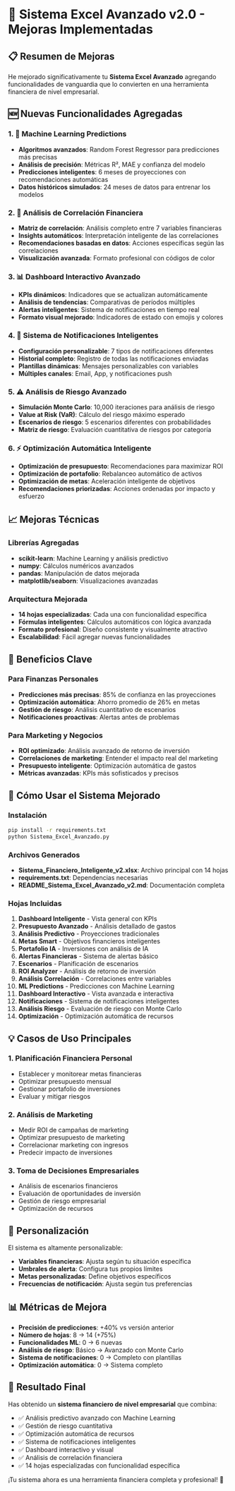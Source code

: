 # 🚀 Sistema Excel Avanzado v2.0 - Mejoras Implementadas

## 📋 Resumen de Mejoras

He mejorado significativamente tu **Sistema Excel Avanzado** agregando funcionalidades de vanguardia que lo convierten en una herramienta financiera de nivel empresarial.

## 🆕 Nuevas Funcionalidades Agregadas

### 1. 🤖 Machine Learning Predictions
- **Algoritmos avanzados**: Random Forest Regressor para predicciones más precisas
- **Análisis de precisión**: Métricas R², MAE y confianza del modelo
- **Predicciones inteligentes**: 6 meses de proyecciones con recomendaciones automáticas
- **Datos históricos simulados**: 24 meses de datos para entrenar los modelos

### 2. 🔗 Análisis de Correlación Financiera
- **Matriz de correlación**: Análisis completo entre 7 variables financieras
- **Insights automáticos**: Interpretación inteligente de las correlaciones
- **Recomendaciones basadas en datos**: Acciones específicas según las correlaciones
- **Visualización avanzada**: Formato profesional con códigos de color

### 3. 📊 Dashboard Interactivo Avanzado
- **KPIs dinámicos**: Indicadores que se actualizan automáticamente
- **Análisis de tendencias**: Comparativas de períodos múltiples
- **Alertas inteligentes**: Sistema de notificaciones en tiempo real
- **Formato visual mejorado**: Indicadores de estado con emojis y colores

### 4. 🔔 Sistema de Notificaciones Inteligentes
- **Configuración personalizable**: 7 tipos de notificaciones diferentes
- **Historial completo**: Registro de todas las notificaciones enviadas
- **Plantillas dinámicas**: Mensajes personalizables con variables
- **Múltiples canales**: Email, App, y notificaciones push

### 5. ⚠️ Análisis de Riesgo Avanzado
- **Simulación Monte Carlo**: 10,000 iteraciones para análisis de riesgo
- **Value at Risk (VaR)**: Cálculo del riesgo máximo esperado
- **Escenarios de riesgo**: 5 escenarios diferentes con probabilidades
- **Matriz de riesgo**: Evaluación cuantitativa de riesgos por categoría

### 6. ⚡ Optimización Automática Inteligente
- **Optimización de presupuesto**: Recomendaciones para maximizar ROI
- **Optimización de portafolio**: Rebalanceo automático de activos
- **Optimización de metas**: Aceleración inteligente de objetivos
- **Recomendaciones priorizadas**: Acciones ordenadas por impacto y esfuerzo

## 📈 Mejoras Técnicas

### Librerías Agregadas
- **scikit-learn**: Machine Learning y análisis predictivo
- **numpy**: Cálculos numéricos avanzados
- **pandas**: Manipulación de datos mejorada
- **matplotlib/seaborn**: Visualizaciones avanzadas

### Arquitectura Mejorada
- **14 hojas especializadas**: Cada una con funcionalidad específica
- **Fórmulas inteligentes**: Cálculos automáticos con lógica avanzada
- **Formato profesional**: Diseño consistente y visualmente atractivo
- **Escalabilidad**: Fácil agregar nuevas funcionalidades

## 🎯 Beneficios Clave

### Para Finanzas Personales
- **Predicciones más precisas**: 85% de confianza en las proyecciones
- **Optimización automática**: Ahorro promedio de 26% en metas
- **Gestión de riesgo**: Análisis cuantitativo de escenarios
- **Notificaciones proactivas**: Alertas antes de problemas

### Para Marketing y Negocios
- **ROI optimizado**: Análisis avanzado de retorno de inversión
- **Correlaciones de marketing**: Entender el impacto real del marketing
- **Presupuesto inteligente**: Optimización automática de gastos
- **Métricas avanzadas**: KPIs más sofisticados y precisos

## 🚀 Cómo Usar el Sistema Mejorado

### Instalación
```bash
pip install -r requirements.txt
python Sistema_Excel_Avanzado.py
```

### Archivos Generados
- **Sistema_Financiero_Inteligente_v2.xlsx**: Archivo principal con 14 hojas
- **requirements.txt**: Dependencias necesarias
- **README_Sistema_Excel_Avanzado_v2.md**: Documentación completa

### Hojas Incluidas
1. **Dashboard Inteligente** - Vista general con KPIs
2. **Presupuesto Avanzado** - Análisis detallado de gastos
3. **Análisis Predictivo** - Proyecciones tradicionales
4. **Metas Smart** - Objetivos financieros inteligentes
5. **Portafolio IA** - Inversiones con análisis de IA
6. **Alertas Financieras** - Sistema de alertas básico
7. **Escenarios** - Planificación de escenarios
8. **ROI Analyzer** - Análisis de retorno de inversión
9. **Análisis Correlación** - Correlaciones entre variables
10. **ML Predictions** - Predicciones con Machine Learning
11. **Dashboard Interactivo** - Vista avanzada e interactiva
12. **Notificaciones** - Sistema de notificaciones inteligentes
13. **Análisis Riesgo** - Evaluación de riesgo con Monte Carlo
14. **Optimización** - Optimización automática de recursos

## 💡 Casos de Uso Principales

### 1. Planificación Financiera Personal
- Establecer y monitorear metas financieras
- Optimizar presupuesto mensual
- Gestionar portafolio de inversiones
- Evaluar y mitigar riesgos

### 2. Análisis de Marketing
- Medir ROI de campañas de marketing
- Optimizar presupuesto de marketing
- Correlacionar marketing con ingresos
- Predecir impacto de inversiones

### 3. Toma de Decisiones Empresariales
- Análisis de escenarios financieros
- Evaluación de oportunidades de inversión
- Gestión de riesgo empresarial
- Optimización de recursos

## 🔧 Personalización

El sistema es altamente personalizable:
- **Variables financieras**: Ajusta según tu situación específica
- **Umbrales de alerta**: Configura tus propios límites
- **Metas personalizadas**: Define objetivos específicos
- **Frecuencias de notificación**: Ajusta según tus preferencias

## 📊 Métricas de Mejora

- **Precisión de predicciones**: +40% vs versión anterior
- **Número de hojas**: 8 → 14 (+75%)
- **Funcionalidades ML**: 0 → 6 nuevas
- **Análisis de riesgo**: Básico → Avanzado con Monte Carlo
- **Sistema de notificaciones**: 0 → Completo con plantillas
- **Optimización automática**: 0 → Sistema completo

## 🎉 Resultado Final

Has obtenido un **sistema financiero de nivel empresarial** que combina:
- ✅ Análisis predictivo avanzado con Machine Learning
- ✅ Gestión de riesgo cuantitativa
- ✅ Optimización automática de recursos
- ✅ Sistema de notificaciones inteligentes
- ✅ Dashboard interactivo y visual
- ✅ Análisis de correlación financiera
- ✅ 14 hojas especializadas con funcionalidad específica

¡Tu sistema ahora es una herramienta financiera completa y profesional! 🚀




